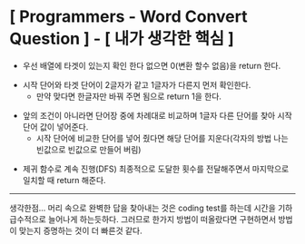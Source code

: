 # [ Programmers - Word Convert Question ] - [ 내가 생각한 핵심 ]
>
* 우선 배열에 타겟이 있는지 확인 한다 없으면 0(변환 할수 없음)을 return 한다. 
>
* 시작 단어와 타겟 단어이 2글자가 같고 1글자가 다른지 먼저 확인한다. 
  - 만약 맞다면 한글자만 바꿔 주면 됨으로 return 1을 한다. 
>
* 앞의 조건이 아니라면 단어장 중에  차례대로 비교하며 1글자 다른 단어를 찾아 시작 단어 값이 넣어준다.
  - 시작 단어에 비교한 단어를 넣어 줬다면 해당 단어를 지운다(각자의 방법 나는 빈값으로 빈값으로 만들어 버림)
>
* 제귀 함수로 계속 진행(DFS) 최종적으로 도달한 횟수를 전달해주면서 마지막으로 일치할 때 return 해준다. 

---
생각한점...
머리 속으로 완벽한 답을 찾아내는 것은 coding test를 하는데 시간을 기하 급수적으로 
늘어나게 하는듯하다. 그러므로 한가지 방법이 떠올랐다면 구현하면서 방법이 맞는지 증명하는 것이 
더 빠른것 같다. 